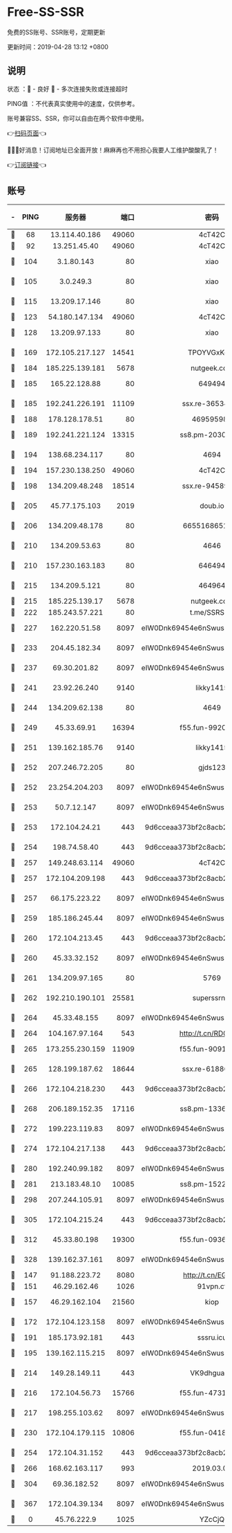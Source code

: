 # Free-SS-SSR

免费的SS账号、SSR账号，定期更新

更新时间：2019-04-28 13:12 +0800

## 说明

状态     ：🙂 - 良好 🙁 - 多次连接失败或连接超时

PING值   ：不代表真实使用中的速度，仅供参考。

账号兼容SS、SSR，你可以自由在两个软件中使用。

👉[扫码页面](https://liesauer.github.io/Free-SS-SSR/)👈

🎉🎉🎉好消息！订阅地址已全面开放！麻麻再也不用担心我要人工维护酸酸乳了！

👉[订阅链接](https://www.liesauer.net/yogurt/subscribe?ACCESS_TOKEN=DAYxR3mMaZAsaqUb)👈

## 账号

|-|PING|服务器|端口|密码|加密方式|区域|
|:----:|:----:|:-----:|-----:|:----:|:----:|:----:|
|🙂|68|13.114.40.186|49060|4cT42C|chacha20|JP|
|🙂|92|13.251.45.40|49060|4cT42C|chacha20|SG|
|🙂|104|3.1.80.143|80|xiao|aes-128-ctr|SG|
|🙂|105|3.0.249.3|80|xiao|aes-128-ctr|SG|
|🙂|115|13.209.17.146|80|xiao|aes-128-ctr|KR|
|🙂|123|54.180.147.134|49060|4cT42C|chacha20|KR|
|🙂|128|13.209.97.133|80|xiao|aes-128-ctr|KR|
|🙂|169|172.105.217.127|14541|TPOYVGxKglpi|aes-256-cfb|JP|
|🙂|184|185.225.139.181|5678|nutgeek.com|rc4-md5|US|
|🙂|185|165.22.128.88|80|649494|aes-256-cfb|US|
|🙂|185|192.241.226.191|11109|ssx.re-36534639|aes-256-cfb|US|
|🙂|188|178.128.178.51|80|469595985|chacha20|US|
|🙂|189|192.241.221.124|13315|ss8.pm-20302510|aes-256-cfb|US|
|🙂|194|138.68.234.117|80|4694|aes-256-cfb|US|
|🙂|194|157.230.138.250|49060|4cT42C|chacha20|US|
|🙂|198|134.209.48.248|18514|ssx.re-94589778|aes-256-cfb|US|
|🙂|205|45.77.175.103|2019|doub.io|aes-128-ctr|SG|
|🙂|206|134.209.48.178|80|6655168651651|aes-256-cfb|US|
|🙂|210|134.209.53.63|80|4646|aes-256-cfb|US|
|🙂|210|157.230.163.183|80|646494|aes-256-cfb|US|
|🙂|215|134.209.5.121|80|464964|aes-256-cfb|US|
|🙂|215|185.225.139.17|5678|nutgeek.com|rc4-md5|US|
|🙂|222|185.243.57.221|80|t.me/SSRSUB|rc4-md5|US|
|🙂|227|162.220.51.58|8097|eIW0Dnk69454e6nSwuspv9DmS201tQ0D|aes-256-cfb|US|
|🙂|233|204.45.182.34|8097|eIW0Dnk69454e6nSwuspv9DmS201tQ0D|aes-256-cfb|US|
|🙂|237|69.30.201.82|8097|eIW0Dnk69454e6nSwuspv9DmS201tQ0D|aes-256-cfb|US|
|🙂|241|23.92.26.240|9140|likky1415|aes-256-cfb|US|
|🙂|244|134.209.62.138|80|4649|aes-256-cfb|US|
|🙂|249|45.33.69.91|16394|f55.fun-99209841|aes-256-cfb|US|
|🙂|251|139.162.185.76|9140|likky1415|aes-256-cfb|DE|
|🙂|252|207.246.72.205|80|gjds123|aes-256-cfb|US|
|🙂|252|23.254.204.203|8097|eIW0Dnk69454e6nSwuspv9DmS201tQ0D|aes-256-cfb|US|
|🙂|253|50.7.12.147|8097|eIW0Dnk69454e6nSwuspv9DmS201tQ0D|aes-256-cfb|BR|
|🙂|253|172.104.24.21|443|9d6cceaa373bf2c8acb22e60b6a58be6|aes-256-cfb|US|
|🙂|254|198.74.58.40|443|9d6cceaa373bf2c8acb22e60b6a58be6|aes-256-cfb|US|
|🙂|257|149.248.63.114|49060|4cT42C|chacha20|CA|
|🙂|257|172.104.209.198|443|9d6cceaa373bf2c8acb22e60b6a58be6|aes-256-cfb|US|
|🙂|257|66.175.223.22|8097|eIW0Dnk69454e6nSwuspv9DmS201tQ0D|aes-256-cfb|US|
|🙂|259|185.186.245.44|8097|eIW0Dnk69454e6nSwuspv9DmS201tQ0D|aes-256-cfb|NL|
|🙂|260|172.104.213.45|443|9d6cceaa373bf2c8acb22e60b6a58be6|aes-256-cfb|US|
|🙂|260|45.33.32.152|8097|eIW0Dnk69454e6nSwuspv9DmS201tQ0D|aes-256-cfb|US|
|🙂|261|134.209.97.165|80|5769|aes-256-cfb|SG|
|🙂|262|192.210.190.101|25581|superssrnet|aes-256-cfb|US|
|🙂|264|45.33.48.155|8097|eIW0Dnk69454e6nSwuspv9DmS201tQ0D|aes-256-cfb|US|
|🙂|264|104.167.97.164|543|http://t.cn/RD0D7sx|rc4-md5|CA|
|🙂|265|173.255.230.159|11909|f55.fun-90915761|aes-256-cfb|US|
|🙂|265|128.199.187.62|18644|ssx.re-61886685|aes-256-cfb|SG|
|🙂|266|172.104.218.230|443|9d6cceaa373bf2c8acb22e60b6a58be6|aes-256-cfb|US|
|🙂|268|206.189.152.35|17116|ss8.pm-13360339|aes-256-cfb|SG|
|🙂|272|199.223.119.83|8097|eIW0Dnk69454e6nSwuspv9DmS201tQ0D|aes-256-cfb|US|
|🙂|274|172.104.217.138|443|9d6cceaa373bf2c8acb22e60b6a58be6|aes-256-cfb|US|
|🙂|280|192.240.99.182|8097|eIW0Dnk69454e6nSwuspv9DmS201tQ0D|aes-256-cfb|US|
|🙂|281|213.183.48.10|10085|ss8.pm-15224062|rc4-md5|RU|
|🙂|298|207.244.105.91|8097|eIW0Dnk69454e6nSwuspv9DmS201tQ0D|aes-256-cfb|US|
|🙂|305|172.104.215.24|443|9d6cceaa373bf2c8acb22e60b6a58be6|aes-256-cfb|US|
|🙂|312|45.33.80.198|19300|f55.fun-09361416|aes-256-cfb|US|
|🙂|328|139.162.37.161|8097|eIW0Dnk69454e6nSwuspv9DmS201tQ0D|aes-256-cfb|SG|
|🙂|147|91.188.223.72|8080|http://t.cn/EGJIyrl|rc4-md5|RU|
|🙂|151|46.29.162.46|1026|91vpn.cf|rc4-md5|RU|
|🙂|157|46.29.162.104|21560|kiop|aes-128-ctr|RU|
|🙂|172|172.104.123.158|8097|eIW0Dnk69454e6nSwuspv9DmS201tQ0D|aes-256-cfb|JP|
|🙂|191|185.173.92.181|443|sssru.icu|rc4-md5|RU|
|🙂|195|139.162.115.215|8097|eIW0Dnk69454e6nSwuspv9DmS201tQ0D|aes-256-cfb|JP|
|🙂|214|149.28.149.11|443|VK9dhgualsL|aes-256-cfb|SG|
|🙂|216|172.104.56.73|15766|f55.fun-47318932|aes-256-cfb|SG|
|🙂|217|198.255.103.62|8097|eIW0Dnk69454e6nSwuspv9DmS201tQ0D|aes-256-cfb|US|
|🙂|230|172.104.179.115|10806|f55.fun-04180015|aes-256-cfb|SG|
|🙂|254|172.104.31.152|443|9d6cceaa373bf2c8acb22e60b6a58be6|aes-256-cfb|US|
|🙂|266|168.62.163.117|993|2019.03.07|rc4-md5|US|
|🙂|304|69.36.182.52|8097|eIW0Dnk69454e6nSwuspv9DmS201tQ0D|aes-256-cfb|US|
|🙂|367|172.104.39.134|8097|eIW0Dnk69454e6nSwuspv9DmS201tQ0D|aes-256-cfb|SG|
|🙁|0|45.76.222.9|1025|YZcCjQ|rc4-md5|JP|
